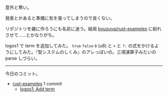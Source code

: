 意外と寒い。

発表とかあると準備に気を張ってしまうので良くない。

リポジトリを雑に作ろうにも名前に迷う。結局 [bouzuya/rust-examples] に紛れさせて……とかなりがち。

logos1 で term を追加してみた。 `true` `false` `0` (u8) と `+` と `?:` の式をかけるようにしてみた。『型システムのしくみ』のアレっぽいの。三項演算子みたいの parse しづらい。

---

今日のコミット。

- [rust-examples](https://github.com/bouzuya/rust-examples) 1 commit
  - [logos1: Add term](https://github.com/bouzuya/rust-examples/commit/3718f7d36de1bf2efd8a91ec9f1423ef1f635e18)

[bouzuya/rust-examples]: https://github.com/bouzuya/rust-examples
